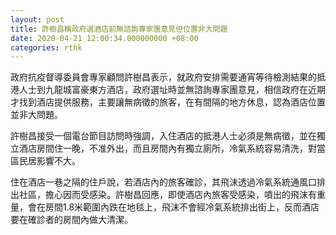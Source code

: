 ```yaml
---
layout: post
title: 許樹昌稱政府選酒店前無諮詢專家團意見但位置非大問題
date: 2020-04-21 12:00:34.000000000 +08:00
categories: rthk
---
```


政府抗疫督導委員會專家顧問許樹昌表示，就政府安排需要通宵等待檢測結果的抵港人士到九龍城富豪東方酒店，政府選址時並無諮詢專家團意見，相信政府在近期才找到酒店提供服務，主要讓無病徵的旅客，在有間隔的地方休息，認為酒店位置並非大問題。

許樹昌接受一個電台節目訪問時強調，入住酒店的抵港人士必須是無病徵，並在獨立酒店房間住一晚，不准外出，而且房間內有獨立廁所，冷氣系統容易清洗，對當區民居影響不大。

住在酒店一巷之隔的住戶說，若酒店內的旅客確診，其飛沫透過冷氣系統通風口排出社區，擔心因而受感染。許樹昌回應，即使酒店內旅客受感染，噴出的飛沫有重量，會在房間1.8米範圍內跌在地毯上，飛沫不會經冷氣系統排出街上，反而酒店要在確診者的房間內做大清潔。
